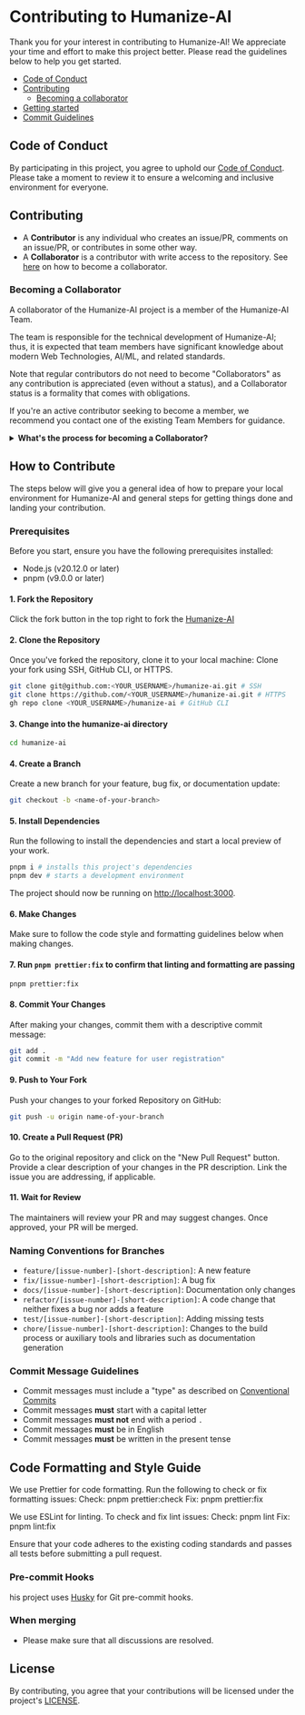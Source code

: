 # Contributing to Humanize-AI

Thank you for your interest in contributing to Humanize-AI! We appreciate your time and effort to make this project better. Please read the guidelines below to help you get started.

- [Code of Conduct](#code-of-conduct)
- [Contributing](#contributing)
  - [Becoming a collaborator](#becoming-a-collaborator)
- [Getting started](#how-to-contribute)
- [Commit Guidelines](#commit-message-guidelines)

## Code of Conduct

By participating in this project, you agree to uphold our [Code of Conduct](./CODE_OF_CONDUCT.md). Please take a moment to review it to ensure a welcoming and inclusive environment for everyone.

## Contributing

- A **Contributor** is any individual who creates an issue/PR, comments on an issue/PR, or contributes in some other way.
- A **Collaborator** is a contributor with write access to the repository. See [here](#becoming-a-collaborator) on how to become a collaborator.

### Becoming a Collaborator

A collaborator of the Humanize-AI project is a member of the Humanize-AI Team.

The team is responsible for the technical development of Humanize-AI; thus, it is expected
that team members have significant knowledge about modern Web Technologies, AI/ML, and related standards.

Note that regular contributors do not need to become "Collaborators" as any contribution is appreciated (even without a status), and a Collaborator status
is a formality that comes with obligations.

If you're an active contributor seeking to become a member, we recommend you contact one of the existing Team Members for guidance.

<details>
  <summary><b>What's the process for becoming a Collaborator?</b></summary>

- You must be actively contributing to this repository.
- Contributions must include significant code reviews or code contributions.
- A nomination must be done by an existing Team Member with an Issue
  - The Issue must explain and describe why the nominated person is a good addition to the team
  - The Issue must contain links to relevant contributions through:
    - Code Reviews
    - Comments on Issues and PRs
    - Authoring of PRs or Issues
    - Comments or Authoring of Discussions
- The nomination must have at least three existing members agree with the nomination.
  - This can be done through commenting with "agreement" (showing support) or reacting to the Issue with a :+1: (Thumbs-up Emoji)
- The Issue must be open for at least 72 hours without an objection from an existing member
  - The nomination cannot pass until all open objections are resolved.
  - Objections from core contributors are also counted as valid objections.

</details>

## How to Contribute

The steps below will give you a general idea of how to prepare your local environment for Humanize-AI and general steps for getting things done and landing your contribution.

### Prerequisites

Before you start, ensure you have the following prerequisites installed:

- Node.js (v20.12.0 or later)
- pnpm (v9.0.0 or later)

#### 1. **Fork the Repository**

Click the fork button in the top right to fork the [Humanize-AI](https://github.com/sanjaysah101/humanize-ai/fork)

#### 2. **Clone the Repository**

Once you've forked the repository, clone it to your local machine:
Clone your fork using SSH, GitHub CLI, or HTTPS.

```bash
git clone git@github.com:<YOUR_USERNAME>/humanize-ai.git # SSH
git clone https://github.com/<YOUR_USERNAME>/humanize-ai.git # HTTPS
gh repo clone <YOUR_USERNAME>/humanize-ai # GitHub CLI
```

#### 3. Change into the humanize-ai directory

```bash
cd humanize-ai
```

#### 4. **Create a Branch**

Create a new branch for your feature, bug fix, or documentation update:

```bash
git checkout -b <name-of-your-branch>
```

#### 5. **Install Dependencies**

Run the following to install the dependencies and start a local preview of your work.

```bash
pnpm i # installs this project's dependencies
pnpm dev # starts a development environment
```

The project should now be running on <http://localhost:3000>.

#### 6. **Make Changes**

Make sure to follow the code style and formatting guidelines below when making changes.

#### 7. Run `pnpm prettier:fix` to confirm that linting and formatting are passing

```bash
pnpm prettier:fix
```

#### 8. **Commit Your Changes**

After making your changes, commit them with a descriptive commit message:

```bash
git add .
git commit -m "Add new feature for user registration"
```

#### 9. **Push to Your Fork**

Push your changes to your forked Repository on GitHub:

```bash
git push -u origin name-of-your-branch
```

#### 10. **Create a Pull Request (PR)**

Go to the original repository and click on the "New Pull Request" button. Provide a clear description of your changes in the PR description. Link the issue you are addressing, if applicable.

#### 11. **Wait for Review**

The maintainers will review your PR and may suggest changes. Once approved, your PR will be merged.

### Naming Conventions for Branches

- `feature/[issue-number]-[short-description]`: A new feature
- `fix/[issue-number]-[short-description]`: A bug fix
- `docs/[issue-number]-[short-description]`: Documentation only changes
- `refactor/[issue-number]-[short-description]`: A code change that neither fixes a bug nor adds a feature
- `test/[issue-number]-[short-description]`: Adding missing tests
- `chore/[issue-number]-[short-description]`: Changes to the build process or auxiliary tools and libraries such as documentation generation

### Commit Message Guidelines

- Commit messages must include a "type" as described on [Conventional Commits](https://www.conventionalcommits.org/en/v1.0.0/)
- Commit messages **must** start with a capital letter
- Commit messages **must not** end with a period `.`
- Commit messages **must** be in English
- Commit messages **must** be written in the present tense

## Code Formatting and Style Guide

We use Prettier for code formatting. Run the following to check or fix formatting issues:
Check: pnpm prettier:check
Fix: pnpm prettier:fix

We use ESLint for linting. To check and fix lint issues:
Check: pnpm lint
Fix: pnpm lint:fix

Ensure that your code adheres to the existing coding standards and passes all tests before submitting a pull request.

### Pre-commit Hooks

his project uses [Husky](https://typicode.github.io/husky/) for Git pre-commit hooks.

### When merging

- Please make sure that all discussions are resolved.

## License

By contributing, you agree that your contributions will be licensed under the project's [LICENSE](./LICENSE).
